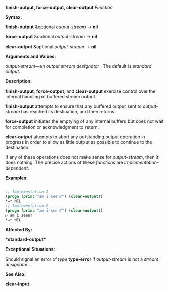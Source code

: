 **finish-output, force-output, clear-output** *Function* 



**Syntax:** 



**finish-output** &amp;optional *output-stream →* **nil** 



**force-output** &amp;optional *output-stream →* **nil** 



**clear-output** &amp;optional *output-stream →* **nil** 



**Arguments and Values:** 



*output-stream*—an *output stream designator* . The default is *standard output*. 



**Description:** 



**finish-output**, **force-output**, and **clear-output** exercise control over the internal handling of buffered stream output. 



**finish-output** attempts to ensure that any buffered output sent to *output-stream* has reached its destination, and then returns. 



**force-output** initiates the emptying of any internal buffers but does not wait for completion or acknowledgment to return. 



**clear-output** attempts to abort any outstanding output operation in progress in order to allow as little output as possible to continue to the destination. 



If any of these operations does not make sense for *output-stream*, then it does nothing. The precise actions of these *functions* are *implementation-dependent*. 







 



 



**Examples:**
```lisp
 
;; Implementation A 
(progn (princ "am i seen?") (clear-output)) 
*→* NIL 
;; Implementation B 
(progn (princ "am i seen?") (clear-output)) 
▷ am i seen? 
*→* NIL 

```
**Affected By:** 



**\*standard-output\*** 



**Exceptional Situations:** 



Should signal an error of *type* **type-error** if *output-stream* is not a *stream designator* . 



**See Also:** 



**clear-input** 



